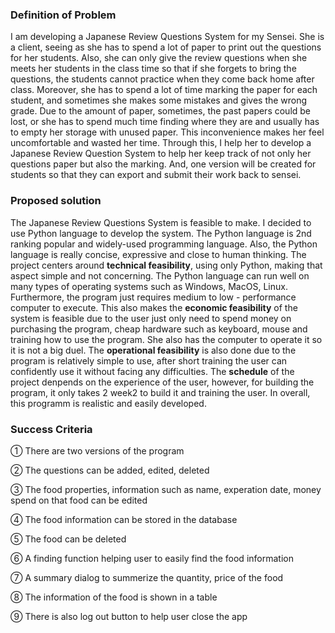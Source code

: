   ### Definition of Problem
  
   I am developing a Japanese Review Questions System for my Sensei. She is a client, seeing as she has to spend a lot of paper to print out the questions for her students. Also, she can only give the review questions when she meets her students in the class time so that if she forgets to bring the questions, the students cannot practice when they come back home after class. Moreover, she has to spend a lot of time marking the paper for each student, and sometimes she makes some mistakes and gives the wrong grade. Due to the amount of paper, sometimes, the past papers could be lost, or she has to spend much time finding where they are and usually has to empty her storage with unused paper. This inconvenience makes her feel uncomfortable and wasted her time. Through this, I help her to develop a Japanese Review Question System to help her keep track of not only her questions paper but also the marking. And, one version will be created for students so that they can export and submit their work back to sensei. 
  
  ### Proposed solution
  
   The Japanese Review Questions System is feasible to make. I decided to use Python language to develop the system. The Python language is 2nd ranking popular and widely-used programming language. Also, the Python language is really concise, expressive and close to human thinking. The project centers around **technical feasibility**, using only Python, making that aspect simple and not concerning. The Python language can run well on many types of operating systems such as Windows, MacOS, Linux. Furthermore, the program just requires medium to low - performance computer to execute. This also makes the **economic feasibility** of the system is feasible due to the user just only need to spend money on purchasing the program, cheap hardware such as keyboard, mouse and training how to use the program. She also has the computer to operate it so it is not a big duel. The **operational feasibility** is also done due to the program is relatively simple to use, after short training the user can confidently use it without facing any difficulties. The **schedule** of the project denpends on the experience of the user, however, for building the program, it only takes 2 week2 to build it and training the user. In overall, this programm is realistic and easily developed.
 
   ### Success Criteria
  
  ① There are two versions of the program
  
  ② The questions can be added, edited, deleted
  
  ③ The food properties, information such as name, experation date, money spend on that food can be edited
  
  ④ The food information can be stored in the database
  
  ⑤ The food can be deleted 
  
  ⑥ A finding function helping user to easily find the food information
  
  ⑦ A summary dialog to summerize the quantity, price of the food
  
  ⑧ The information of the food is shown in a table
  
  ⑨ There is also log out button to help user close the app
  
  
